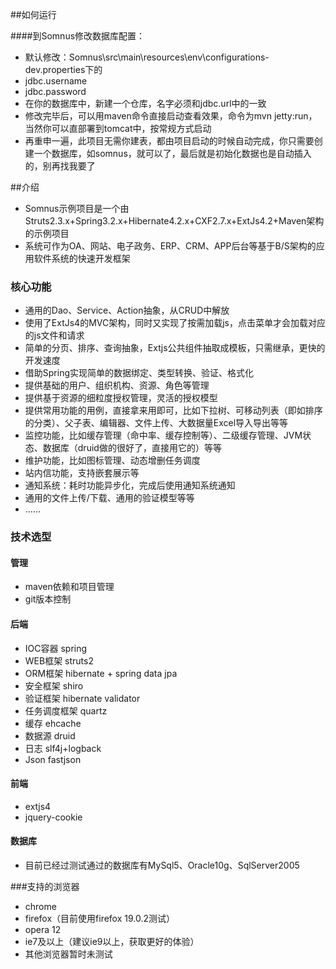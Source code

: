 ##如何运行

####到Somnus修改数据库配置：
*  默认修改：Somnus\src\main\resources\env\configurations-dev.properties下的
*  jdbc.username
*  jdbc.password
*  在你的数据库中，新建一个仓库，名字必须和jdbc.url中的一致
*  修改完毕后，可以用maven命令直接启动查看效果，命令为mvn jetty:run，当然你可以直部署到tomcat中，按常规方式启动
*  再重申一遍，此项目无需你建表，都由项目启动的时候自动完成，你只需要创建一个数据库，如somnus，就可以了，最后就是初始化数据也是自动插入的，别再找我要了


##介绍
* Somnus示例项目是一个由Struts2.3.x+Spring3.2.x+Hibernate4.2.x+CXF2.7.x+ExtJs4.2+Maven架构的示例项目
* 系统可作为OA、网站、电子政务、ERP、CRM、APP后台等基于B/S架构的应用软件系统的快速开发框架

### 核心功能
* 通用的Dao、Service、Action抽象，从CRUD中解放
* 使用了ExtJs4的MVC架构，同时又实现了按需加载js，点击菜单才会加载对应的js文件和请求
* 简单的分页、排序、查询抽象，Extjs公共组件抽取成模板，只需继承，更快的开发速度
* 借助Spring实现简单的数据绑定、类型转换、验证、格式化
* 提供基础的用户、组织机构、资源、角色等管理
* 提供基于资源的细粒度授权管理，灵活的授权模型
* 提供常用功能的用例，直接拿来用即可，比如下拉树、可移动列表（即如排序的分类）、父子表、编辑器、文件上传、大数据量Excel导入导出等等
* 监控功能，比如缓存管理（命中率、缓存控制等）、二级缓存管理、JVM状态、数据库（druid做的很好了，直接用它的）等等
* 维护功能，比如图标管理、动态增删任务调度
* 站内信功能，支持嵌套展示等
* 通知系统：耗时功能异步化，完成后使用通知系统通知
* 通用的文件上传/下载、通用的验证模型等等
* ……

### 技术选型

#### 管理
* maven依赖和项目管理
* git版本控制

#### 后端
* IOC容器 spring
* WEB框架 struts2
* ORM框架 hibernate + spring data jpa
* 安全框架 shiro
* 验证框架 hibernate validator
* 任务调度框架 quartz
* 缓存 ehcache
* 数据源 druid
* 日志 slf4j+logback
* Json fastjson


#### 前端
* extjs4 
* jquery-cookie 

#### 数据库
 * 目前已经过测试通过的数据库有MySql5、Oracle10g、SqlServer2005


###支持的浏览器
 * chrome
 * firefox（目前使用firefox 19.0.2测试）
 * opera 12
 * ie7及以上（建议ie9以上，获取更好的体验）
 * 其他浏览器暂时未测试
